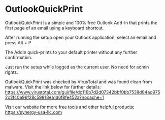 # OutlookQuickPrint

OutlookQuickPrint is a simple and 100% free Outlook Add-In that prints the first page of an email using a keyboard shortcut.

After running the setup open your Outlook application, select an email and press Alt + P

The AddIn quick-prints to your default printer without any further confirmation.

Just run the setup while logged as the current user. No need for admin rights.

OutlookQuickPrint was checked by VirusTotal and was found clean from malware.
Visit the link below for further details:
https://www.virustotal.com/gui/file/dc116b7d2d07342bbf0bb7538d84ad9752c2fc0a96f28c59818ea1d6f8fe452a?nocache=1


Visit our website for more free tools and other helpful products: https://synergy-usa-llc.com
